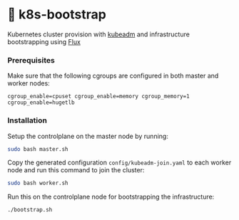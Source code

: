 # 🚀 k8s-bootstrap
Kubernetes cluster provision with [kubeadm](https://kubernetes.io/docs/setup/production-environment/tools/kubeadm/create-cluster-kubeadm/) and infrastructure bootstrapping using [Flux](https://fluxcd.io/docs/)

### Prerequisites

Make sure that the following cgroups are configured in both master and worker nodes:
```text
cgroup_enable=cpuset cgroup_enable=memory cgroup_memory=1 cgroup_enable=hugetlb
``` 

### Installation

Setup the controlplane on the master node by running:
```bash
sudo bash master.sh
```

Copy the generated configuration `config/kubeadm-join.yaml` to each worker node and run this command to join the cluster:
```bash
sudo bash worker.sh 
``` 

Run this on the controlplane node for bootstrapping the infrastructure:
```bash
./bootstrap.sh
``` 
